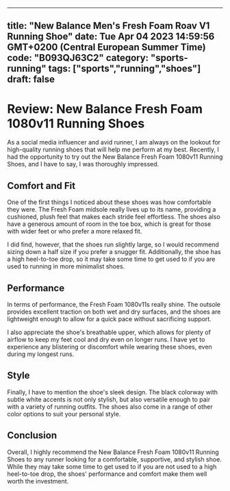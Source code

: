 
---
title: "New Balance Men's Fresh Foam Roav V1 Running Shoe" 
date: Tue Apr 04 2023 14:59:56 GMT+0200 (Central European Summer Time)
code: "B093QJ63C2"
category: "sports-running"
tags: ["sports","running","shoes"] 
draft: false
---
    
# Review: New Balance Fresh Foam 1080v11 Running Shoes

As a social media influencer and avid runner, I am always on the lookout for high-quality running shoes that will help me perform at my best. Recently, I had the opportunity to try out the New Balance Fresh Foam 1080v11 Running Shoes, and I have to say, I was thoroughly impressed.

## Comfort and Fit

One of the first things I noticed about these shoes was how comfortable they were. The Fresh Foam midsole really lives up to its name, providing a cushioned, plush feel that makes each stride feel effortless. The shoes also have a generous amount of room in the toe box, which is great for those with wider feet or who prefer a more relaxed fit.

I did find, however, that the shoes run slightly large, so I would recommend sizing down a half size if you prefer a snugger fit. Additionally, the shoe has a high heel-to-toe drop, so it may take some time to get used to if you are used to running in more minimalist shoes.

## Performance

In terms of performance, the Fresh Foam 1080v11s really shine. The outsole provides excellent traction on both wet and dry surfaces, and the shoes are lightweight enough to allow for a quick pace without sacrificing support.

I also appreciate the shoe's breathable upper, which allows for plenty of airflow to keep my feet cool and dry even on longer runs. I have yet to experience any blistering or discomfort while wearing these shoes, even during my longest runs.

## Style

Finally, I have to mention the shoe's sleek design. The black colorway with subtle white accents is not only stylish, but also versatile enough to pair with a variety of running outfits. The shoes also come in a range of other color options to suit your personal style.

## Conclusion

Overall, I highly recommend the New Balance Fresh Foam 1080v11 Running Shoes to any runner looking for a comfortable, supportive, and stylish shoe. While they may take some time to get used to if you are not used to a high heel-to-toe drop, the shoes' performance and comfort make them well worth the investment.